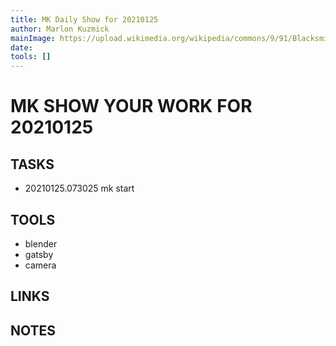 ```yaml
---
title: MK Daily Show for 20210125
author: Marlon Kuzmick
mainImage: https://upload.wikimedia.org/wikipedia/commons/9/91/Blacksmith_tools_2.jpg
date: 
tools: []
---
```

# MK SHOW YOUR WORK FOR 20210125

## TASKS

- 20210125.073025 mk start

## TOOLS

- blender
- gatsby
- camera

## LINKS


## NOTES


